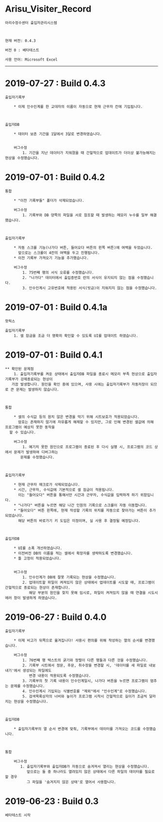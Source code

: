 # Arisu_Visiter_Record
	아리수정수센터 출입자관리시스템



	현재 버전: 0.4.3

	버전 0 : 베타테스트

	사용 언어: Microsoft Excel




------------------------------------------------------------------------------------------------------------------------------------



# 2019-07-27 : Build 0.4.3

    출입자기록부
    
        * 이제 인수인계를 한 교대자의 이름이 자동으로 현재 근무자 칸에 기입됩니다.



    출입자DB
    
        * 데이터 보존 기간을 1달에서 3달로 변경하였습니다.
        
        
        버그수정
            1. 기간을 지난 데이터가 지워졌을 때 간헐적으로 업데이트가 더이상 불가능해지는 현상을 수정했습니다.




# 2019-07-01 : Build 0.4.2
 
    통합
    
        * "이전 기록부들" 폴더가 삭제되었습니다.
          
        버그수정
            1. 기록부와 DB 양쪽의 파일을 서로 참조할 때 발생하는 메모리 누수를 일부 해결했습니다.


    
    출입자기록부
    
        * 자동 스크롤 기능(나가다 버튼, 들어오다 버튼의 왼쪽 버튼)에 여백을 두었습니다.
          앞으로는 스크롤이 4칸의 여백을 두고 진행됩니다.
        * 이전 기록부 가져오기 기능을 추가했습니다.
          
        버그수정
            1. 75번째 행의 서식 오류를 수정했습니다.
            2. "나가다" 데이터에서 출입증번호 란의 서식이 유지되지 않는 점을 수정했습니다.
            3. 인수인계시 고유번호에 적용된 서식(빗금)이 지워지지 않는 점을 수정했습니다.




# 2019-07-01 : Build 0.4.1a
    핫픽스
    
    출입자기록부
        1. 셀 잠금을 조금 더 명확히 확인할 수 있도록 UI를 업데이트 하였습니다.




# 2019-07-01 : Build 0.4.1

    ** 확인된 문제점
        1. 출입자기록부를 켜둔 상태에서 출입자DB 파일을 종료시 메모리 부족 현상으로 출입자기록부가 강제종료되는 현상이 
	   가끔 발생합니다. 원인을 확인 중에 있으며, 사용 시에는 출입자기록부가 자동저장이 되므로 큰 문제는 발생하지 않습니다.


    
    통합
    
        * 셀의 수식값 등의 원치 않은 변경을 막기 위해 시트보호가 적용되었습니다. 
          암호는 존재하지 않기에 자유롭게 해제할 수 있지만, 그로 인해 변경된 셀값에 의해 프로그램이 예상치 못한 동작을 
	  할 수 있습니다.
          
        버그수정
            1. 예기치 못한 원인으로 프로그램이 종료된 후 다시 실행 시, 프로그램의 코드 상에서 문제가 발생하여 디버그하는 
	       문제를 수정했습니다.


    
    출입자기록부
    
        * 현재 근무자 매크로가 삭제되었습니다.
        * 시간, 근무자, 수식값에 기본적으로 셀 잠금이 적용됩니다. 
          이는 "들어오다" 버튼을 통해서만 시간과 근무자, 수식값을 입력하게 하기 위함입니다.
        * "나가다" 버튼을 누르면 해당 나간 인원의 기록으로 스크롤이 자동 이동합니다.
        * "들어오다" 버튼 왼쪽에, 현재 작성할 기록의 위치를 자동으로 찾아가는 버튼이 추가되었습니다. 
          해당 버튼의 바로가기 키 도입은 미정이며, 실 사용 후 결정될 예정입니다.
        
    
    
    출입자DB
    
        * UI를 소폭 개선하였습니다.
        * 이전버전 DB의 이름을 적는 셀에서 확장자를 생략하도록 변경했습니다.
        * 틀 고정이 적용되었습니다.
        
        
        버그수정
            1. 인수인계가 DB에 잘못 기록되는 현상을 수정했습니다.
            2. 업데이트할 파일이 켜져있지 않은 상태에서 업데이트를 시도할 때, 프로그램이 간헐적으로 종료되는 현상이 존재합니다.
               해당 부분의 원인을 찾지 못해 임시로, 파일이 켜져있지 않을 때 연결을 시도시 에러 창이 발생하게 하였습니다.




# 2019-06-27 : Build 0.4.0

	출입자기록부

		* 이제 비고가 뒤쪽으로 옮겨집니다! 사용시 편의를 위해 작성하는 열의 순서를 변경했습니다.
	
		버그수정
		    1. 76번째 행 텍스트의 굵기와 정렬이 다른 행들과 다른 것을 수정했습니다.
		    2. 기록부 시트에서 정문, 후문, 취수장을 변경할 시, '데이터를 새 파일로 내보내기'에서 생성되는 파일에도 
		       변경 내용이 적용되도록 수정했습니다.
		    3. 기록부의 첫 기록 내용이 인수인계일시, 나가다 버튼을 누르면 프로그램이 멈추는 문제를 수정했습니다.
		    4. 인수인계시 기입되는 식별번호를 "제외"에서 "인수인계"로 수정했습니다.
		    5. 검색목록상자의 너비와 높이가 프로그램 시작시 간헐적으로 길이가 조금씩 달라지는 현상을 수정했습니다.



	출입자DB

		* 출입자기록부의 열 순서 변경에 맞춰, 기록부에서 데이터를 가져오는 코드를 수정했습니다.



	통합

		버그수정
		   1. 출입자기록부와 출입자DB가 자동으로 숨겨져서 열리는 현상을 수정했습니다. 
		      앞으로는 둘 중 하나라도 열려있지 않은 상태에서 다른 파일의 데이터를 필요로 할 경우 
		      그 파일을 '숨겨지지 않은 상태'로 열어서 사용합니다.



# 2019-06-23 : Build 0.3  
	베타테스트 시작
